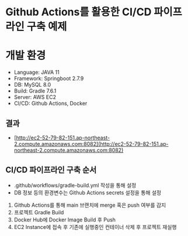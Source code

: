# Github Actions를 활용한 CI/CD 파이프라인 구축 예제

# 개발 환경

- Language: JAVA 11
- Framework: Springboot 2.7.9
- DB: MySQL 8.0
- Build: Gradle 7.6.1
- Server: AWS EC2
- CI/CD: Github Actions, Docker

## 결과

- [http://ec2-52-79-82-151.ap-northeast-2.compute.amazonaws.com:8082](http://ec2-52-79-82-151.ap-northeast-2.compute.amazonaws.com:8082)

## CI/CD 파이프라인 구축 순서

- .github/workflows/gradle-build.yml 작성을 통해 설정
- DB 정보 등의 환경변수는 Github Actions secrets 설정을 통해 설정

1. Github Actions를 통해 main 브랜치에 merge 혹은 push 여부를 감지
2. 프로젝트 Gradle Build
3. Docker Hub에 Docker Image Build 후 Push
4. EC2 Instance에 접속 후 기존에 실행중인 컨테이너 삭제 후 프로젝트 재실행

